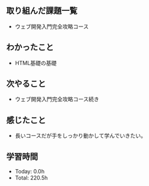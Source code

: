 ## 取り組んだ課題一覧
- ウェブ開発入門完全攻略コース
## わかったこと
- HTML基礎の基礎
## 次やること
- ウェブ開発入門完全攻略コース続き
## 感じたこと
- 長いコースだが手をしっかり動かして学んでいきたい。
## 学習時間
- Today: 0.0h
- Total: 220.5h
